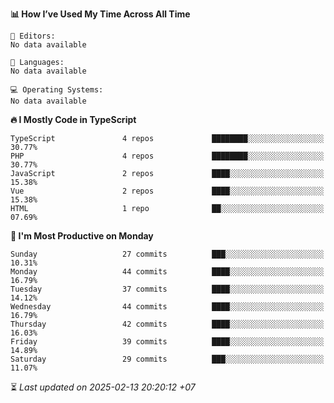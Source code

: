 <!--START_SECTION:readme-stats-->
**📊 How I’ve Used My Time Across All Time**

```text
📝 Editors:
No data available

💬 Languages:
No data available

💻 Operating Systems:
No data available
```

**🔥 I Mostly Code in TypeScript**

```text
TypeScript               4 repos             ████████░░░░░░░░░░░░░░░░░   30.77%
PHP                      4 repos             ████████░░░░░░░░░░░░░░░░░   30.77%
JavaScript               2 repos             ████░░░░░░░░░░░░░░░░░░░░░   15.38%
Vue                      2 repos             ████░░░░░░░░░░░░░░░░░░░░░   15.38%
HTML                     1 repo              ██░░░░░░░░░░░░░░░░░░░░░░░   07.69%
```

**📅 I'm Most Productive on Monday**

```text
Sunday                   27 commits          ███░░░░░░░░░░░░░░░░░░░░░░   10.31%
Monday                   44 commits          ████░░░░░░░░░░░░░░░░░░░░░   16.79%
Tuesday                  37 commits          ████░░░░░░░░░░░░░░░░░░░░░   14.12%
Wednesday                44 commits          ████░░░░░░░░░░░░░░░░░░░░░   16.79%
Thursday                 42 commits          ████░░░░░░░░░░░░░░░░░░░░░   16.03%
Friday                   39 commits          ████░░░░░░░░░░░░░░░░░░░░░   14.89%
Saturday                 29 commits          ███░░░░░░░░░░░░░░░░░░░░░░   11.07%
```



⏳ *Last updated on 2025-02-13 20:20:12 +07*
<!--END_SECTION:readme-stats-->